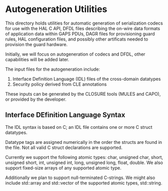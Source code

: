 # Autogeneration Utilities

This directory holds utilities for automatic generation of serialization codecs
for use with the HAL C API, DFDL files describing the on-wire data formats of
application data within GAPS PDUs,  DAGR files for provisioning guard rules,
HAL configuration files, and possibly other artificats needed to provision 
the guard hardware.  

Initially, we will focus on autogeneration of codecs and DFDL, other capabilities 
will be added later.

The input files for the autogeneration include: 
  1. Interface Definition Language (IDL) files of the cross-domain datatypes
  2. Security policy derived from CLE annotations 

These inputs can be generated by the CLOSURE tools (MULES and CAPO), or provided by the developer.


## Interface DEfinition Language Syntax

The IDL syntax is based on C; an IDL file contains one or more C struct datatypes. 

Datatype tags are assigned numerically in the order the structs are found in the file.
Not all valid C struct declarations are supported.

Currently we support the following atomic types: char, unsigned char, short,
unsigned short, int, unsigned int, long, unsigned long, float, double. We also
support fixed-size arrays of any supported atomic type.

Additionally we plan to support null-terminated C-strings.  We might also
include std::array and std::vector of the supported atomic types, std::string. 

